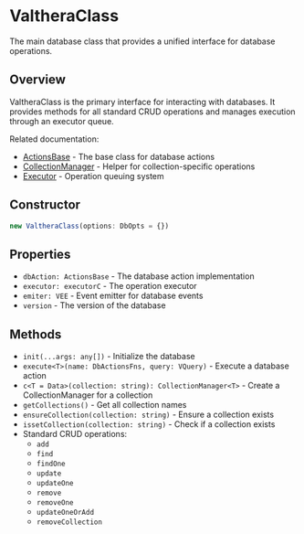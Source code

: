 # ValtheraClass

The main database class that provides a unified interface for database operations.

## Overview

ValtheraClass is the primary interface for interacting with databases. It provides methods for all standard CRUD operations and manages execution through an executor queue.

Related documentation:
- [ActionsBase](../base/actions.md) - The base class for database actions
- [CollectionManager](../helpers/CollectionManager.md) - Helper for collection-specific operations
- [Executor](../helpers/executor.md) - Operation queuing system

## Constructor

```typescript
new ValtheraClass(options: DbOpts = {})
```

## Properties

- `dbAction: ActionsBase` - The database action implementation
- `executor: executorC` - The operation executor
- `emiter: VEE` - Event emitter for database events
- `version` - The version of the database

## Methods

- `init(...args: any[])` - Initialize the database
- `execute<T>(name: DbActionsFns, query: VQuery)` - Execute a database action
- `c<T = Data>(collection: string): CollectionManager<T>` - Create a CollectionManager for a collection
- `getCollections()` - Get all collection names
- `ensureCollection(collection: string)` - Ensure a collection exists
- `issetCollection(collection: string)` - Check if a collection exists
- Standard CRUD operations:
  - `add`
  - `find`
  - `findOne`
  - `update`
  - `updateOne`
  - `remove`
  - `removeOne`
  - `updateOneOrAdd`
  - `removeCollection`
